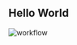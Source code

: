 ## Hello World

![workflow](https://github.com/<UserName>/<RepositoryName>/actions/workflows/main.yml/badge.svg)